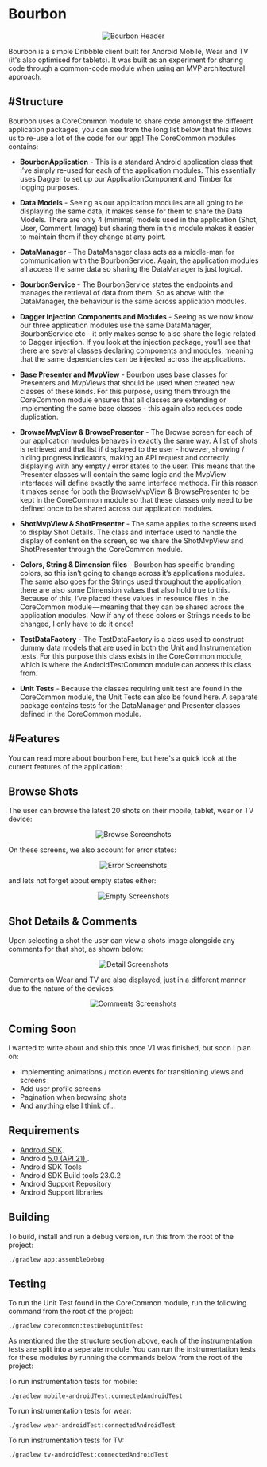Bourbon
=======

<p align="center">
    <img src="images/header.png" alt="Bourbon Header"/>
</p>

Bourbon is a simple Dribbble client built for Android Mobile, Wear and TV (it's also optimised for tablets). It was built as an experiment for sharing code through a common-code module when using an MVP architectural approach.

#Structure
----------

Bourbon uses a CoreCommon module to share code amongst the different application packages, you can see from the long list below that this allows us to re-use a lot of the code for our app! The CoreCommon modules contains:

- **BourbonApplication** - This is a standard Android application class that I’ve simply re-used for each of the application modules. This essentially uses Dagger to set up our ApplicationComponent and Timber for logging purposes.

- **Data Models** - Seeing as our application modules are all going to be displaying the same data, it makes sense for them to share the Data Models. There are only 4 (minimal) models used in the application (Shot, User, Comment, Image) but sharing them in this module makes it easier to maintain them if they change at any point.

- **DataManager** - The DataManager class acts as a middle-man for communication with the BourbonService. Again, the application modules all access the same data so sharing the DataManager is just logical.

- **BourbonService** - The BourbonService states the endpoints and manages the retrieval of data from them. So as above with the DataManager, the behaviour is the same across application modules.

- **Dagger Injection Components and Modules** - Seeing as we now know our three application modules use the same DataManager, BourbonService etc - it only makes sense to also share the logic related to Dagger injection. If you look at the injection package, you’ll see that there are several classes declaring components and modules, meaning that the same dependancies can be injected across the applications.

- **Base Presenter and MvpView** - Bourbon uses base classes for Presenters and MvpViews that should be used when created new classes of these kinds. For this purpose, using them through the CoreCommon module ensures that all classes are extending or implementing the same base classes - this again also reduces code duplication.

- **BrowseMvpView & BrowsePresenter** - The Browse screen for each of our application modules behaves in exactly the same way. A list of shots is retrieved and that list if displayed to the user - however, showing / hiding progress indicators, making an API request and correctly displaying with any empty / error states to the user. This means that the Presenter classes will contain the same logic and the MvpView interfaces will define exactly the same interface methods. Fir this reason it makes sense for both the BrowseMvpView & BrowsePresenter to be kept in the CoreCommon module so that these classes only need to be defined once to be shared across our application modules.

- **ShotMvpView & ShotPresenter** - The same applies to the screens used to display Shot Details. The class and interface used to handle the display of content on the screen, so we share the ShotMvpView and ShotPresenter through the CoreCommon module.

- **Colors, String & Dimension files** - Bourbon has specific branding colors, so this isn’t going to change across it’s applications modules. The same also goes for the Strings used throughout the application, there are also some Dimension values that also hold true to this. Because of this, I’ve placed these values in resource files in the CoreCommon module — meaning that they can be shared across the application modules. Now if any of these colors or Strings needs to be changed, I only have to do it once!

- **TestDataFactory** - The TestDataFactory is a class used to construct dummy data models that are used in both the Unit and Instrumentation tests. For this purpose this class exists in the CoreCommon module, which is where the AndroidTestCommon module can access this class from.

- **Unit Tests** - Because the classes requiring unit test are found in the CoreCommon module, the Unit Tests can also be found here. A separate package contains tests for the DataManager and Presenter classes defined in the CoreCommon module.


#Features
---------

You can read more about bourbon here, but here's a quick look at the current features of the application:


Browse Shots
------------


The user can browse the latest 20 shots on their mobile, tablet, wear or TV device:


<p align="center">
    <img src="images/browse.png" alt="Browse Screenshots"/>
</p>


On these screens, we also account for error states:


<p align="center">
    <img src="images/error.png" alt="Error Screenshots"/>
</p>


and lets not forget about empty states either:


<p align="center">
    <img src="images/empty.png" alt="Empty Screenshots"/>
</p>


Shot Details & Comments
-----------------------

Upon selecting a shot the user can view a shots image alongside any comments for that shot, as shown below:


<p align="center">
    <img src="images/detail.png" alt="Detail Screenshots"/>
</p>


Comments on Wear and TV are also displayed, just in a different manner due to the nature of the devices:


<p align="center">
    <img src="images/comments.png" alt="Comments Screenshots"/>
</p>


Coming Soon
-----------------------

I wanted to write about and ship this once V1 was finished, but soon I plan on:

- Implementing animations / motion events for transitioning views and screens
- Add user profile screens
- Pagination when browsing shots
- And anything else I think of...


Requirements
------------

 - [Android SDK](http://developer.android.com/sdk/index.html).
 - Android [5.0 (API 21) ](http://developer.android.com/tools/revisions/platforms.html#5.0).
 - Android SDK Tools
 - Android SDK Build tools 23.0.2
 - Android Support Repository
 - Android Support libraries

Building
--------

To build, install and run a debug version, run this from the root of the project:

    ./gradlew app:assembleDebug
    
    
Testing
-------

To run the Unit Test found in the CoreCommon module, run the following command from the root of the project:

	./gradlew corecommon:testDebugUnitTest

As mentioned the the structure section above, each of the instrumentation tests are split into a seperate module. You can run the instrumentation tests for these modules by running the commands below from the root of the project:


To run instrumentation tests for mobile:

	./gradlew mobile-androidTest:connectedAndroidTest


To run instrumentation tests for wear:

	./gradlew wear-androidTest:connectedAndroidTest


To run instrumentation tests for TV:

	./gradlew tv-androidTest:connectedAndroidTest
